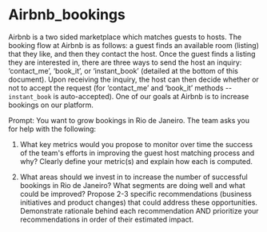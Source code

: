 # Airbnb_bookings

Airbnb is a two sided marketplace which matches guests to hosts. The booking flow at Airbnb is as follows: a guest
finds an available room (listing) that they like, and then they contact the host. Once the guest finds a listing they
are interested in, there are three ways to send the host an inquiry: ‘contact_me’, ‘book_it’, or ‘instant_book’
(detailed at the bottom of this document). Upon receiving the inquiry, the host can then decide whether or not to
accept the request (for ‘contact_me’ and ‘book_it’ methods -- `instant_book` is auto-accepted). One of our goals at
Airbnb is to increase bookings on our platform.

Prompt:
You want to grow bookings in Rio de Janeiro. The team asks you for help with the following:

1. What key metrics would you propose to monitor over time the success of the team's efforts in improving
the guest host matching process and why? Clearly define your metric(s) and explain how each is
computed.

2. What areas should we invest in to increase the number of successful bookings in Rio de Janeiro? What
segments are doing well and what could be improved? Propose 2-3 specific recommendations (business
initiatives and product changes) that could address these opportunities. Demonstrate rationale behind
each recommendation AND prioritize your recommendations in order of their estimated impact.
